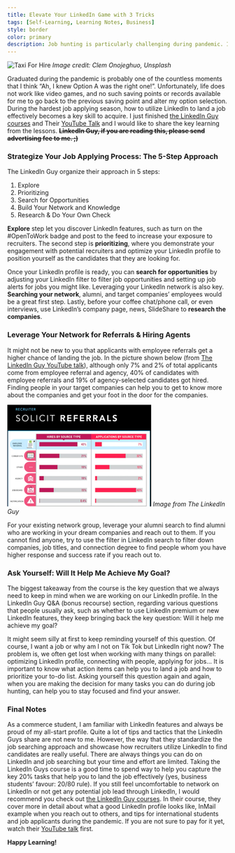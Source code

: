 ```yaml
---
title: Elevate Your LinkedIn Game with 3 Tricks
tags: [Self-Learning, Learning Notes, Business]
style: border
color: primary
description: Job hunting is particularly challenging during pandemic. I recently finished the LinkedIn Guys course on using LinkedIn to land your dream job and would like to share 3 key takeaways. 
---
```

![Taxi For Hire](/images/for_hire.png) 
_Image credit: Clem Onojeghuo, Unsplash_


Graduated during the pandemic is probably one of the countless moments that I think “Ah, I knew Option A was the right one!”. Unfortunately, life does not work like video games, and no such saving points or records available for me to go back to the previous saving point and alter my option selection. During the hardest job applying season, how to utilize LinkedIn to land a job effectively becomes a key skill to acquire. I just finished [the LinkedIn Guy courses]( https://www.linkedinguys.com/) and Their [YouTube Talk](https://www.youtube.com/watch?v=mMBq7Dpa14U&feature=youtu.be) and I would like to share the key learning from the lessons. __~~LinkedIn Guy, if you are reading this, please send advertising fee to me. ;)~~__


### Strategize Your Job Applying Process: The 5-Step Approach


The LinkedIn Guy organize their approach in 5 steps:
1.	Explore
2.	Prioritizing
3.	Search for Opportunities
4.	Build Your Network and Knowledge
5.	Research & Do Your Own Check


**Explore** step let you discover LinkedIn features, such as turn on the #OpenToWork badge and post to the feed to increase your exposure to recruiters. The second step is **prioritizing**, where you demonstrate your engagement with potential recruiters and optimize your LinkedIn profile to position yourself as the candidates that they are looking for. 


Once your LinkedIn profile is ready, you can **search for opportunities** by adjusting your LinkedIn filter to filter job opportunities and setting up job alerts for jobs you might like. Leveraging your LinkedIn network is also key. **Searching your network**, alumni, and target companies’ employees would be a great first step. Lastly, before your coffee chat/phone call, or even interviews, use LinkedIn’s company page, news, SlideShare to **research the companies**. 


### Leverage Your Network for Referrals & Hiring Agents


It might not be new to you that applicants with employee referrals get a higher chance of landing the job. In the picture shown below (from [The LinkedIn Guy YouTube talk]( https://www.youtube.com/watch?v=mMBq7Dpa14U&feature=youtu.be
)), although only 7% and 2% of total applicants come from employee referral and agency, 40% of candidates with employee referrals and 19% of agency-selected candidates got hired. Finding people in your target companies can help you to get to know more about the companies and get your foot in the door for the companies. 


![Solicit Referrals](/images/solicit_referrals.png)
_Image from The LinkedIn Guy_


For your existing network group, leverage your alumni search to find alumni who are working in your dream companies and reach out to them. If you cannot find anyone, try to use the filter in LinkedIn search to filter down companies, job titles, and connection degree to find people whom you have higher response and success rate if you reach out to. 


### Ask Yourself: Will It Help Me Achieve My Goal?


The biggest takeaway from the course is the key question that we always need to keep in mind when we are working on our LinkedIn profile. In the LinkedIn Guy Q&A (bonus recourse) section, regarding various questions that people usually ask, such as whether to use LinkedIn premium or new LinkedIn features, they keep bringing back the key question: Will it help me achieve my goal? 

It might seem silly at first to keep reminding yourself of this question. Of course, I want a job or why am I not on Tik Tok but LinkedIn right now? The problem is, we often get lost when working with many things on parallel: optimizing LinkedIn profile, connecting with people, applying for jobs… It is important to know what action items can help you to land a job and how to prioritize your to-do list. Asking yourself this question again and again, when you are making the decision for many tasks you can do during job hunting, can help you to stay focused and find your answer. 


### Final Notes


As a commerce student, I am familiar with LinkedIn features and always be proud of my all-start profile. Quite a lot of tips and tactics that the LinkedIn Guys share are not new to me. However, the way that they standardize the job searching approach and showcase how recruiters utilize LinkedIn to find candidates are really useful. There are always things you can do on LinkedIn and job searching but your time and effort are limited. Taking the LinkedIn Guys course is a good time to spend way to help you capture the key 20% tasks that help you to land the job effectively (yes, business students’ favour: 20/80 rule). If you still feel uncomfortable to network on LinkedIn or not get any potential job lead through LinkedIn, I would recommend you check out [the LinkedIn Guy courses](https://www.linkedinguys.com/). In their course, they cover more in detail about what a good LinkedIn profile looks like, InMail example when you reach out to others, and tips for international students and job applicants during the pandemic. If you are not sure to pay for it yet, watch their [YouTube talk](https://www.youtube.com/watch?v=mMBq7Dpa14U&feature=youtu.be) first. 

**Happy Learning!**  


